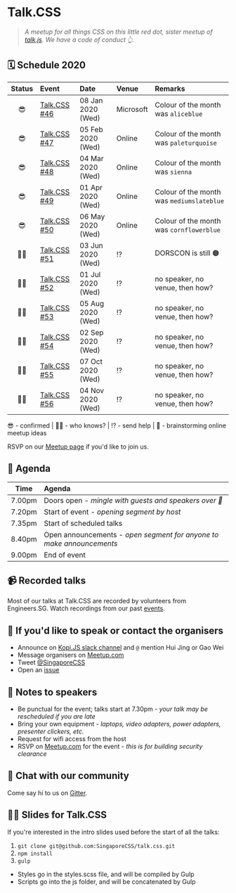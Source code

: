 # Talk.CSS

> _A meetup for all things CSS on this little red dot, sister meetup of [talk.js](https://github.com/SingaporeJS/talk.js). We have a code of conduct 👆._

## 🗓 Schedule 2020

 Status | Event   | Date                         | Venue  | Remarks |
:------:|:--------|:-----------------------------|:-------|:--------|
 😎 | [Talk.CSS #46][46] | 08 Jan 2020 (Wed) | Microsoft | Colour of the month was `aliceblue`
 😎 | [Talk.CSS #47][47] | 05 Feb 2020 (Wed)  | Online | Colour of the month was `paleturquoise`
 😎 | [Talk.CSS #48][48] | 04 Mar 2020 (Wed)  | Online | Colour of the month was `sienna`
 😎 | [Talk.CSS #49][49] | 01 Apr 2020 (Wed)  | Online | Colour of the month was `mediumslateblue`
 😎 | [Talk.CSS #50][50] | 06 May 2020 (Wed)  | Online | Colour of the month was `cornflowerblue`
 🤷‍♀️ | [Talk.CSS #51][51] | 03 Jun 2020 (Wed)  | ⁉️ | DORSCON is still 🟠
 🤷‍♀️ | [Talk.CSS #52][52] | 01 Jul 2020 (Wed)  | ⁉️ | no speaker, no venue, then how?
 🤷‍♀️ | [Talk.CSS #53][53] | 05 Aug 2020 (Wed)  | ⁉️ | no speaker, no venue, then how?
 🤷‍♀️ | [Talk.CSS #54][54] | 02 Sep 2020 (Wed)  | ⁉️ | no speaker, no venue, then how?
 🤷‍♀️ | [Talk.CSS #55][55] | 07 Oct 2020 (Wed)  | ⁉️ | no speaker, no venue, then how?
 🤷‍♀️ | [Talk.CSS #56][56] | 04 Nov 2020 (Wed)  | ⁉️ | no speaker, no venue, then how?

😎 - confirmed | 🤷‍♀️ - who knows? | ⁉️ - send help | 🤔 - brainstorming online meetup ideas

[#]: https://singaporecss.github.io/ "TalkCSS"
[46]: https://singaporecss.github.io/46 "Talk.CSS #46"
[47]: https://singaporecss.github.io/47 "Talk.CSS #47"
[48]: https://singaporecss.github.io/48 "Talk.CSS #48"
[49]: https://singaporecss.github.io/49 "Talk.CSS #49"
[50]: https://singaporecss.github.io/50 "Talk.CSS #50"
[51]: https://singaporecss.github.io/51 "Talk.CSS #51"
[52]: javascript:void(0) "Talk.CSS #52"
[53]: javascript:void(0) "Talk.CSS #53"
[54]: javascript:void(0) "Talk.CSS #54"
[55]: javascript:void(0) "Talk.CSS #55"
[56]: javascript:void(0) "Talk.CSS #56"

RSVP on our [Meetup page](https://www.meetup.com/SingaporeCSS/) if you'd like to join us.

## 📅 Agenda

Time   | Agenda
------ | :-----
7.00pm | Doors open - _mingle with guests and speakers over 🍕_
7.20pm | Start of event - _opening segment by host_
7.35pm | Start of scheduled talks
8.40pm | Open announcements - _open segment for anyone to make announcements_
9.00pm | End of event

## 📹 Recorded talks

Most of our talks at Talk.CSS are recorded by volunteers from Engineers.SG. Watch recordings from our past [events](https://www.engineers.sg/organization/singaporecss).

## 💬 If you'd like to speak or contact the organisers

- Announce on [Kopi.JS slack channel](https://launchpass.com/kopijs) and `@` mention Hui Jing or Gao Wei
- Message organisers on [Meetup.com](https://www.meetup.com/SingaporeCSS/)
- Tweet [@SingaporeCSS](https://twitter.com/singaporecss)
- Open an [issue](https://github.com/SingaporeCSS/talk.css/issues/new?assignees=&labels=talk&template=talk.md&title=Anything+related+to+CSS+will+do)

## 📝 Notes to speakers

- Be punctual for the event; talks start at 7.30pm - _your talk may be rescheduled if you are late_
- Bring your own equipment - _laptops, video adapters, power adapters, presenter clickers, etc._
- Request for wifi access from the host
- RSVP on [Meetup.com](https://www.meetup.com/SingaporeCSS) for the event - _this is for building security clearance_

## 👋 Chat with our community

Come say hi to us on [Gitter](https://gitter.im/SingaporeCSS/home).

## 👩‍💻 Slides for Talk.CSS

If you're interested in the intro slides used before the start of all the talks:

1. `git clone git@github.com:SingaporeCSS/talk.css.git`
2. `npm install`
3. `gulp`

- Styles go in the styles.scss file, and will be compiled by Gulp
- Scripts go into the js folder, and will be concatenated by Gulp
